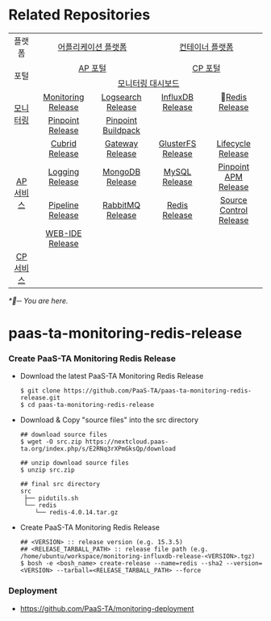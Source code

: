 # Related Repositories
<table>
  <tr>
    <td colspan=2 align=center>플랫폼</td>
    <td colspan=2 align=center><a href="https://github.com/PaaS-TA/paasta-deployment">어플리케이션 플랫폼</a></td>
    <td colspan=2 align=center><a href="need_change">컨테이너 플랫폼</a></td>
  </tr>
  <tr>
    <td colspan=2 rowspan=2 align=center>포털</td>
    <td colspan=2 align=center><a href="https://github.com/PaaS-TA/portal-deployment">AP 포털</a></td>
    <td colspan=2 align=center><a href="need_change">CP 포털</a></td>
  </tr>
  <tr align=center>
    <td colspan=4><a href="https://github.com/PaaS-TA/PaaS-TA-Monitoring">모니터링 대시보드</a></td>
  </tr>
  <tr align=center>
    <td rowspan=2 colspan=2><a href="https://github.com/PaaS-TA/monitoring-deployment">모니터링</a></td>
    <td><a href="https://github.com/PaaS-TA/PaaS-TA-Monitoring-Release">Monitoring Release</a></td>
    <td><a href="https://github.com/PaaS-TA/paas-ta-monitoring-logsearch-release">Logsearch Release</a></td>
    <td><a href="https://github.com/PaaS-TA/paas-ta-monitoring-influxdb-release">InfluxDB Release</a></td>
    <td>🚩<a href="https://github.com/PaaS-TA/paas-ta-monitoring-redis-release">Redis Release</a></td>
  </tr>
  <tr align=center>
    <td><a href="https://github.com/PaaS-TA/PAAS-TA-PINPOINT-MONITORING-RELEASE">Pinpoint Release</td>
    <td><a href="https://github.com/PaaS-TA/PAAS-TA-PINPOINT-MONITORING-BUILDPACK">Pinpoint Buildpack</td>
    <td></td>
    <td></td>
  </tr>
  </tr>
  <tr align=center>
    <td rowspan=4 colspan=2><a href="https://github.com/PaaS-TA/service-deployment">AP 서비스</a></td>
    <td><a href="https://github.com/PaaS-TA/PAAS-TA-CUBRID-RELEASE">Cubrid Release</a></td>
    <td><a href="https://github.com/PaaS-TA/PAAS-TA-API-GATEWAY-SERVICE-RELEASE">Gateway Release</a></td>
    <td><a href="https://github.com/PaaS-TA/PAAS-TA-GLUSTERFS-RELEASE">GlusterFS Release</a></td>
    <td><a href="https://github.com/PaaS-TA/PAAS-TA-APP-LIFECYCLE-SERVICE-RELEASE">Lifecycle Release</a></td>
  </tr>
  <tr align=center>
    <td><a href="https://github.com/PaaS-TA/PAAS-TA-LOGGING-SERVICE-RELEASE">Logging Release</a></td>
    <td><a href="https://github.com/PaaS-TA/PAAS-TA-MONGODB-SHARD-RELEASE">MongoDB Release</a></td>
    <td><a href="https://github.com/PaaS-TA/PAAS-TA-MYSQL-RELEASE">MySQL Release</a></td>
    <td><a href="https://github.com/PaaS-TA/PAAS-TA-PINPOINT-RELEASE">Pinpoint APM Release</a></td>
  </tr>
  <tr align=center>
    <td><a href="https://github.com/PaaS-TA/PAAS-TA-DELIVERY-PIPELINE-RELEASE">Pipeline Release</a></td>
    <td align=center><a href="https://github.com/PaaS-TA/rabbitmq-release">RabbitMQ Release</a></td>
    <td><a href="https://github.com/PaaS-TA/PAAS-TA-ON-DEMAND-REDIS-RELEASE">Redis Release</a></td>
    <td><a href="https://github.com/PaaS-TA/PAAS-TA-SOURCE-CONTROL-RELEASE">Source Control Release</a></td>
  </tr>
  <tr align=center>
    <td><a href="https://github.com/PaaS-TA/PAAS-TA-WEB-IDE-RELEASE-NEW">WEB-IDE Release</a></td>
    <td></td>
    <td></td>
    <td></td>
  </tr>
  <tr align=center>
    <td rowspan=1 colspan=2><a href="https://github.com/PaaS-TA/service-deployment">CP 서비스</a></td>
    <td></td>
    <td></td>
    <td></td>
    <td></td>
  </tr>
</table>
<i>*🚩─ You are here.</i>

# paas-ta-monitoring-redis-release

### Create PaaS-TA Monitoring Redis Release   
  - Download the latest PaaS-TA Monitoring Redis Release
    ```   
    $ git clone https://github.com/PaaS-TA/paas-ta-monitoring-redis-release.git
    $ cd paas-ta-monitoring-redis-release
    ```
  - Download & Copy "source files" into the src directory
    ```   
    ## download source files
    $ wget -O src.zip https://nextcloud.paas-ta.org/index.php/s/E2RNq3rXPmGksQp/download

    ## unzip download source files
    $ unzip src.zip

    ## final src directory
    src
     ├── pidutils.sh
     └── redis
        └── redis-4.0.14.tar.gz

    ```
  - Create PaaS-TA Monitoring Redis Release
    ```   
    ## <VERSION> :: release version (e.g. 15.3.5)
    ## <RELEASE_TARBALL_PATH> :: release file path (e.g. /home/ubuntu/workspace/monitoring-influxdb-release-<VERSION>.tgz)
    $ bosh -e <bosh_name> create-release --name=redis --sha2 --version=<VERSION> --tarball=<RELEASE_TARBALL_PATH> --force
    ```
### Deployment
- https://github.com/PaaS-TA/monitoring-deployment
